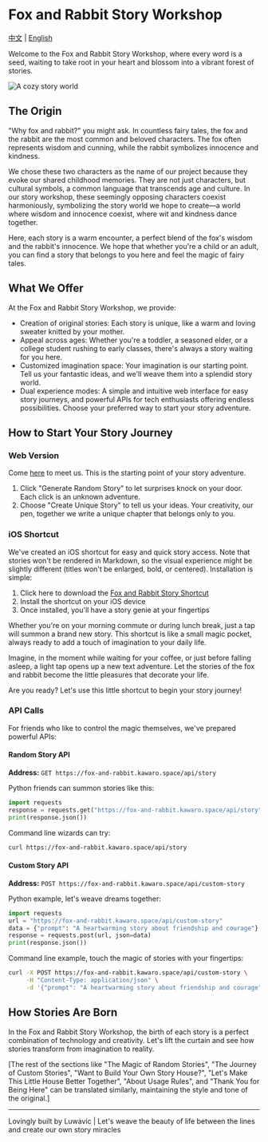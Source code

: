 # Fox and Rabbit Story Workshop

[中文](./README_CN.md) | [English](./README.md)

Welcome to the Fox and Rabbit Story Workshop, where every word is a seed, waiting to take root in your heart and blossom into a vibrant forest of stories.

![A cozy story world](https://kawaro-pics-1319771351.cos.ap-beijing.myqcloud.com/mac_obsidian_pics/202410072329907.webp)

## The Origin

"Why fox and rabbit?" you might ask. In countless fairy tales, the fox and the rabbit are the most common and beloved characters. The fox often represents wisdom and cunning, while the rabbit symbolizes innocence and kindness.

We chose these two characters as the name of our project because they evoke our shared childhood memories. They are not just characters, but cultural symbols, a common language that transcends age and culture. In our story workshop, these seemingly opposing characters coexist harmoniously, symbolizing the story world we hope to create—a world where wisdom and innocence coexist, where wit and kindness dance together.

Here, each story is a warm encounter, a perfect blend of the fox's wisdom and the rabbit's innocence. We hope that whether you're a child or an adult, you can find a story that belongs to you here and feel the magic of fairy tales.

## What We Offer

At the Fox and Rabbit Story Workshop, we provide:

- Creation of original stories: Each story is unique, like a warm and loving sweater knitted by your mother.
- Appeal across ages: Whether you're a toddler, a seasoned elder, or a college student rushing to early classes, there's always a story waiting for you here.
- Customized imagination space: Your imagination is our starting point. Tell us your fantastic ideas, and we'll weave them into a splendid story world.
- Dual experience modes: A simple and intuitive web interface for easy story journeys, and powerful APIs for tech enthusiasts offering endless possibilities. Choose your preferred way to start your story adventure.

## How to Start Your Story Journey

### Web Version

Come [here](https://fox-and-rabbit.kawaro.space) to meet us. This is the starting point of your story adventure.

1. Click "Generate Random Story" to let surprises knock on your door. Each click is an unknown adventure.
2. Choose "Create Unique Story" to tell us your ideas. Your creativity, our pen, together we write a unique chapter that belongs only to you.

### iOS Shortcut

We've created an iOS shortcut for easy and quick story access. Note that stories won't be rendered in Markdown, so the visual experience might be slightly different (titles won't be enlarged, bold, or centered). Installation is simple:

1. Click here to download the [Fox and Rabbit Story Shortcut](https://www.icloud.com/shortcuts/8dc1746801ae4378bd72c24428ed2857)
2. Install the shortcut on your iOS device
3. Once installed, you'll have a story genie at your fingertips

Whether you're on your morning commute or during lunch break, just a tap will summon a brand new story. This shortcut is like a small magic pocket, always ready to add a touch of imagination to your daily life.

Imagine, in the moment while waiting for your coffee, or just before falling asleep, a light tap opens up a new text adventure. Let the stories of the fox and rabbit become the little pleasures that decorate your life.

Are you ready? Let's use this little shortcut to begin your story journey!

### API Calls

For friends who like to control the magic themselves, we've prepared powerful APIs:

#### Random Story API

**Address:** `GET https://fox-and-rabbit.kawaro.space/api/story`

Python friends can summon stories like this:
```python
import requests
response = requests.get("https://fox-and-rabbit.kawaro.space/api/story")
print(response.json())
```

Command line wizards can try:
```bash
curl https://fox-and-rabbit.kawaro.space/api/story
```

#### Custom Story API

**Address:** `POST https://fox-and-rabbit.kawaro.space/api/custom-story`

Python example, let's weave dreams together:
```python
import requests
url = "https://fox-and-rabbit.kawaro.space/api/custom-story"
data = {"prompt": "A heartwarming story about friendship and courage"}
response = requests.post(url, json=data)
print(response.json())
```

Command line example, touch the magic of stories with your fingertips:
```bash
curl -X POST https://fox-and-rabbit.kawaro.space/api/custom-story \
     -H "Content-Type: application/json" \
     -d '{"prompt": "A heartwarming story about friendship and courage"}'
```

## How Stories Are Born

In the Fox and Rabbit Story Workshop, the birth of each story is a perfect combination of technology and creativity. Let's lift the curtain and see how stories transform from imagination to reality.

[The rest of the sections like "The Magic of Random Stories", "The Journey of Custom Stories", "Want to Build Your Own Story House?", "Let's Make This Little House Better Together", "About Usage Rules", and "Thank You for Being Here" can be translated similarly, maintaining the style and tone of the original.]

---

Lovingly built by Luwavic | Let's weave the beauty of life between the lines and create our own story miracles